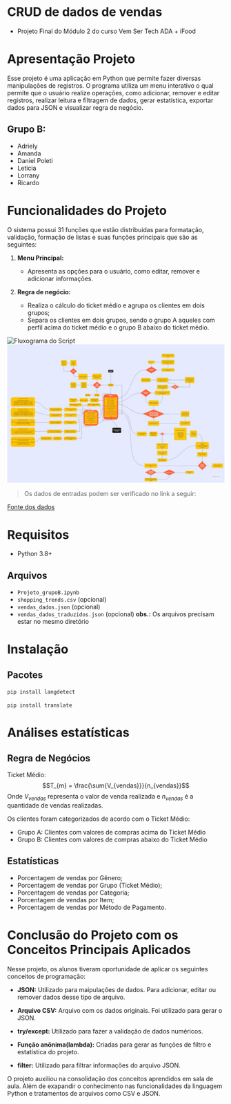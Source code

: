 # CRUD de dados de vendas
- Projeto Final do Módulo 2 do curso Vem Ser Tech ADA + iFood

# Apresentação Projeto
Esse projeto é uma aplicação em Python que permite fazer diversas manipulações de registros. O programa utiliza um menu interativo o qual permite que o usuário realize operações, como adicionar, remover e editar registros, realizar leitura e filtragem de dados, gerar estatística, exportar dados para JSON e visualizar regra de negócio.

 ## Grupo B:

- Adriely
- Amanda
- Daniel Poleti 
- Leticia 
- Lorrany 
- Ricardo

# Funcionalidades do Projeto

O sistema possui 31 funções que estão distribuidas para formatação, validação, formação de listas e suas funções principais que são as seguintes:

1. **Menu Principal:**
    - Apresenta as opções para o usuário, como editar, remover e adicionar informações. 

2. **Regra de negócio:**
    - Realiza o cálculo do ticket médio e agrupa os clientes em dois grupos; 
    - Separa os clientes em dois grupos, sendo o grupo A aqueles com perfil acima do ticket médio e o grupo B abaixo do ticket médio.

![Fluxograma do Script](https://miro.com/app/board/uXjVNNQHetw=/?moveToViewport=-5856,-879,7669,3565&embedId=44500891566)
![Fluxograma](Flowchart.jpg)

> Os dados de entradas podem ser verificado no link a seguir:

[Fonte dos dados](https://www.kaggle.com/datasets/iamsouravbanerjee/customer-shopping-trends-dataset)
# Requisitos
- Python 3.8+
 ## Arquivos
- `Projeto_grupoB.ipynb`
- `shopping_trends.csv` (opcional)
- `vendas_dados.json` (opcional)
- `vendas_dados_traduzidos.json` (opcional)
 **obs.:** Os arquivos precisam estar no mesmo diretório
# Instalação
## Pacotes
`pip install langdetect`

`pip install translate`

# Análises estatísticas
## Regra de Negócios
Ticket Médio:
$$T_{m} = \frac{\sum{V_{vendas}}}{n_{vendas}}$$
Onde $V_{vendas}$ representa o valor de venda realizada e $n_{vendas}$ é a quantidade de vendas realizadas.

Os clientes foram categorizados de acordo com o Ticket Médio:
- Grupo A: Clientes com valores de compras acima do Ticket Médio
- Grupo B: Clientes com valores de compras abaixo do Ticket Médio


## Estatísticas
- Porcentagem de vendas por Gênero;
- Porcentagem de vendas por Grupo (Ticket Médio);
- Porcentagem de vendas por Categoria;
- Porcentagem de vendas por Item;
- Porcentagem de vendas por Método de Pagamento.

# Conclusão do Projeto com os Conceitos Principais Aplicados

Nesse projeto, os alunos tiveram oportunidade de aplicar os seguintes conceitos de programação:
- **JSON:** Utilizado para maipulações de dados. Para adicionar, editar ou remover dados desse tipo de arquivo.

- **Arquivo CSV:** Arquivo com os dados originais. Foi utilizado para gerar o JSON.

- **try/except:** Utilizado para fazer a validação de dados numéricos.

- **Função anônima(lambda):** Criadas para gerar as funções de filtro e estatística do projeto.

- **filter:** Utilizado para filtrar informações do arquivo JSON.

O projeto auxiliou na consolidação dos conceitos aprendidos em sala de aula. Além de exapandir o conhecimento nas funcionalidades da linguagem Python e tratamentos de arquivos como CSV e JSON.

